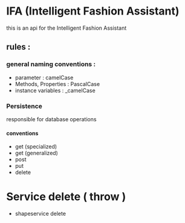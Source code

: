 # IFA (Intelligent Fashion Assistant)

this is an api for the Intelligent Fashion Assistant

## rules : 

### general naming conventions : 
- parameter : camelCase 
- Methods, Properties : PascalCase 
- instance variables : _camelCase

### Persistence 
responsible for database operations
#### conventions
- get (specialized)
- get (generalized)
- post 
- put 
- delete

# Service  delete ( throw )
- shapeservice delete
